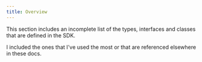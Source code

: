 ```yaml
---
title: Overview
---
```


This section includes an incomplete list of the types, interfaces and classes that are defined in the SDK.

I included the ones that I've used the most or that are referenced elsewhere in these docs.
